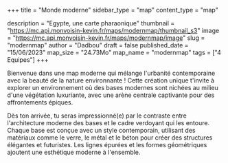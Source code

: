 +++
title = "Monde moderne"
sidebar_type = "map"
content_type = "map"

description = "Egypte, une carte pharaonique"
thumbnail = "https://mc.api.monvoisin-kevin.fr/maps/modernmap/thumbnail_s3"
image = "https://mc.api.monvoisin-kevin.fr/maps/modernmap/image"
slug = "modernmap"
author = "Dadbou"
draft = false
published_date = "15/06/2023"
map_size = "24.73Mo"
map_name = "modernmap"
tags = ["4 Equipes"]
+++


Bienvenue dans une map moderne qui mélange l'urbanité contemporaine avec la beauté de la nature environnante ! Cette création unique t'invite à explorer un environnement où des bases modernes sont nichées au milieu d'une végétation luxuriante, avec une arène centrale captivante pour des affrontements épiques.

Dès ton arrivée, tu seras impressionné(e) par le contraste entre l'architecture moderne des bases et le cadre verdoyant qui les entoure. Chaque base est conçue avec un style contemporain, utilisant des matériaux comme le verre, le métal et le béton pour créer des structures élégantes et futuristes. Les lignes épurées et les formes géométriques ajoutent une esthétique moderne à l'ensemble.